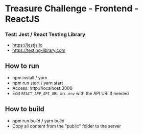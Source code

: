# Treasure Challenge - Frontend - ReactJS

### Test: Jest / React Testing Library

- https://jestjs.io
- https://testing-library.com

## How to run

- npm install / yarn
- npm run start / yarn start
- Access: http://localhost:3000
- Edit `REACT_APP_API_URL` on `.env` with the API URI if needed

## How to build

- npm run build / yarn build
- Copy all content from the "public" folder to the server
